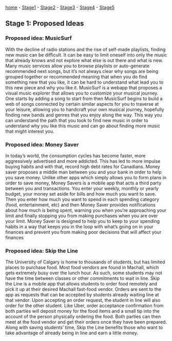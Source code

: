 [home](https://colinauyeng.github.io/CPSC-481--MusicSurf/) - [Stage1](https://colinauyeung.github.io/CPSC-481--MusicSurf/Stage1) - [Stage2](https://colinauyeung.github.io/CPSC-481--MusicSurf/Stage2) - [Stage3](https://colinauyeung.github.io/CPSC-481--MusicSurf/Stage3) - [Stage4](https://colinauyeung.github.io/CPSC-481--MusicSurf/Stage4) - [Stage5](https://colinauyeung.github.io/CPSC-481--MusicSurf/Stage5)  
## Stage 1: Proposed Ideas
### Proposed idea: MusicSurf
With the decline of radio stations and the rise of self-made playlists, finding new music can be difficult. It can be easy to limit oneself into only the music that already knows and not explore what else is out there and what is new. Many music services allow you to browse playlists or auto-generate recommended next songs, but it’s not always clear why songs are being grouped together or recommended meaning that when you do find something new that you like, it can be hard to understand what lead you to this new piece and why you like it. MusicSurf is a webapp that proposes a visual music explorer that allows you to customize your musical journey. One starts by adding a song to start from then MusicSurf begins to build a web of songs connected by certain similar aspects for you to traverse at your leisure, allowing you to handcraft your own musical journey, hopefully finding new bands and genres that you enjoy along the way. This way you can understand the path that you took to find new music in order to understand why you like this music and can go about finding more music that might interest you. 

### Proposed idea: Money Saver
In today’s world, the consumption cycles has become faster, more aggressively advertised and more addicted. This has led to more impulse buying habits and with that, record high debt rates for Canadians. Money saver proposes a middle man between you and your bank in order to help you save money. Unlike other apps which simply allows you to form plans in order to save money, Money Savers is a mobile app that acts a third party between you and transactions. You enter your weekly, monthly or yearly budget, your money set aside for bills and how much you want to save. Then you enter how much you want to spend in each spending category (food, entertainment, etc) and then Money Saver provides notifications about how much is being spent, warning you when you’re approaching your limit and finally stopping you from making purchases when you are over your limit. Money Saver is designed to help you to keep to your spending habits in a way that keeps you in the loop with what’s going on in your finances and prevent you from making poor decisions that will affect your finances

### Proposed idea: Skip the Line
The University of Calgary is home to thousands of students, but has limited places to purchase food. Most food vendors are found in Machall, which gets extremely busy over the lunch hour. As such, some students may not have the time between classes or other commitments to wait in line. Skip the Line is a mobile app that allows students to order food remotely and pick it up at their desired Machall fast-food vendor. Orders are sent to the app as requests that can be accepted by students already waiting line at that vendor. Upon accepting an order request, the student in line will also order for the other student. Like Uber, order acceptance confirmation from both parties will deposit money for the food items and a small tip into the account of the person physically ordering the food. Both parties can then meet at the food vendor and get their orders once they have been prepared. Along with saving students’ time, Skip the Line benefits those who want to take advantage of already being in line and earn a little money. 

